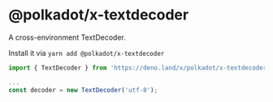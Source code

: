 # @polkadot/x-textdecoder

A cross-environment TextDecoder.

Install it via `yarn add @polkadot/x-textdecoder`

```js
import { TextDecoder } from 'https://deno.land/x/polkadot/x-textdecoder/mod.ts';

...
const decoder = new TextDecoder('utf-8');
```
